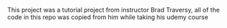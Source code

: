This project was a tutorial project from instructor Brad Traversy, all of the code in this repo was copied from him while taking his udemy course
